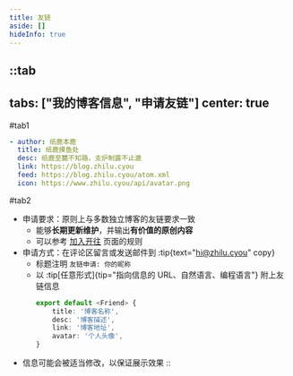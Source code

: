 ```yaml
---
title: 友链
aside: []
hideInfo: true
---
```


::tab
---
tabs: ["我的博客信息", "申请友链"]
center: true
---

#tab1

```yaml
- author: 纸鹿本鹿
  title: 纸鹿摸鱼处
  desc: 纸鹿至麓不知路，支炉制露不止漉
  link: https://blog.zhilu.cyou
  feed: https://blog.zhilu.cyou/atom.xml
  icon: https://www.zhilu.cyou/api/avatar.png
```

#tab2

- 申请要求：原则上与多数独立博客的友链要求一致
  - 能够**长期更新维护**，并输出**有价值的原创内容**
  - 可以参考 [加入开往](https://www.travellings.cn/docs/join) 页面的规则
- 申请方式：在评论区留言或发送邮件到 :tip{text="hi@zhilu.cyou" copy}
  - 标题注明 `友链申请: 你的昵称`
  - 以 :tip[任意形式]{tip="指向信息的 URL、自然语言、编程语言"} 附上友链信息
    ```ts
    export default <Friend> {
        title: '博客名称',
        desc: '博客描述',
        link: '博客地址',
        avatar: '个人头像',
    }
    ```
- 信息可能会被适当修改，以保证展示效果
::
